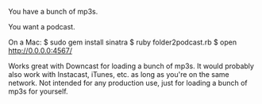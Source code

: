 You have a bunch of mp3s.

You want a podcast.

On a Mac:
    $ sudo gem install sinatra
    $ ruby folder2podcast.rb
    $ open http://0.0.0.0:4567/

Works great with Downcast for loading a bunch of mp3s. It would probably also work with Instacast, iTunes, etc. as long as you're on the same network. Not intended for any production use, just for loading a bunch of mp3s for yourself.

